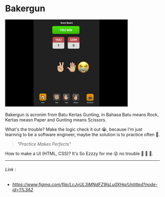 # Bakergun

![ui-image-game-board!](https://github.com/sanengineer/bakergun/blob/master/game-board-ui.jpg)

Bakergun is acronim from Batu Kertas Gunting, in Bahasa Batu means Rock, Kertas measn Paper and Gunting means Scissors. 

What's the trouble? Make the logic check it out 😭, because I'm just learning to be a software engineer, maybe the solution is to practice often 🤔.

> *"Practice Makes Perfects"*


How to make a UI (HTML, CSS)? It's So Ezzzy for me 😜 no trouble 🤣 🤣 🤣.

-----
###### Link :
 - ###### https://www.figma.com/file/LcJvUL3iMNdFZ9lsLu0XHq/Untitled?node-id=1%3A2